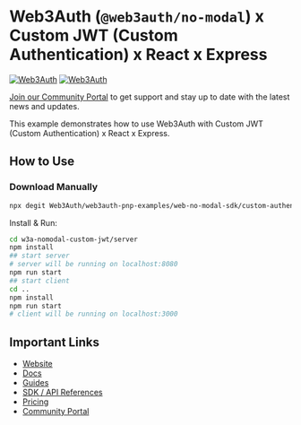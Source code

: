 # Web3Auth (`@web3auth/no-modal`) x Custom JWT (Custom Authentication) x React x Express

[![Web3Auth](https://img.shields.io/badge/Web3Auth-SDK-blue)](https://web3auth.io/docs/sdk/web/no-modal/)
[![Web3Auth](https://img.shields.io/badge/Web3Auth-Community-cyan)](https://community.web3auth.io)

[Join our Community Portal](https://community.web3auth.io/) to get support and stay up to date with the latest news and updates.

This example demonstrates how to use Web3Auth with Custom JWT (Custom Authentication) x React x Express.

## How to Use

### Download Manually

```bash
npx degit Web3Auth/web3auth-pnp-examples/web-no-modal-sdk/custom-authentication/custom-jwt-react-express-no-modal-example w3a-nomodal-custom-jwt
```

Install & Run:

```bash
cd w3a-nomodal-custom-jwt/server
npm install
## start server
# server will be running on localhost:8080
npm run start
## start client
cd ..
npm install
npm run start
# client will be running on localhost:3000
```

## Important Links

- [Website](https://web3auth.io)
- [Docs](https://web3auth.io/docs)
- [Guides](https://web3auth.io/docs/guides)
- [SDK / API References](https://web3auth.io/docs/sdk)
- [Pricing](https://web3auth.io/pricing.html)
- [Community Portal](https://community.web3auth.io)